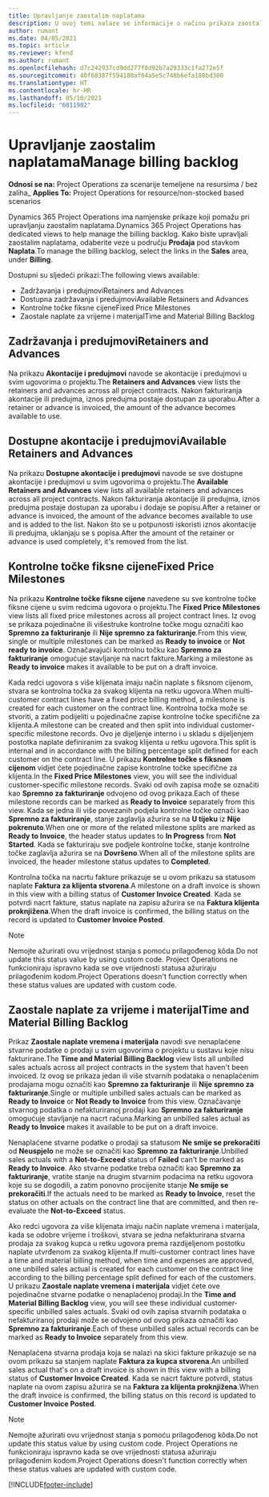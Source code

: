 ```yaml
---
title: Upravljanje zaostalim naplatama
description: U ovoj temi nalaze se informacije o načinu prikaza zaostalih naplata i rada s njima u aplikaciji Project Operations.
author: rumant
ms.date: 04/05/2021
ms.topic: article
ms.reviewer: kfend
ms.author: rumant
ms.openlocfilehash: d7c242937cd9dd277f8d92b7a29333c1fa272e5f
ms.sourcegitcommit: 40f68387f594180af64a5e5c748b6efa188bd300
ms.translationtype: HT
ms.contentlocale: hr-HR
ms.lasthandoff: 05/10/2021
ms.locfileid: "6011902"
---
```

# <a name="manage-billing-backlog"></a><span data-ttu-id="e78bb-103">Upravljanje zaostalim naplatama</span><span class="sxs-lookup"><span data-stu-id="e78bb-103">Manage billing backlog</span></span>

<span data-ttu-id="e78bb-104">**Odnosi se na:** Project Operations za scenarije temeljene na resursima / bez zaliha</span><span class="sxs-lookup"><span data-stu-id="e78bb-104">_ **Applies To:** Project Operations for resource/non-stocked based scenarios</span></span>

<span data-ttu-id="e78bb-105">Dynamics 365 Project Operations ima namjenske prikaze koji pomažu pri upravljanju zaostalim naplatama.</span><span class="sxs-lookup"><span data-stu-id="e78bb-105">Dynamics 365 Project Operations has dedicated views to help manage the billing backlog.</span></span> <span data-ttu-id="e78bb-106">Kako biste upravljali zaostalim naplatama, odaberite veze u području **Prodaja** pod stavkom **Naplata**.</span><span class="sxs-lookup"><span data-stu-id="e78bb-106">To manage the billing backlog, select the links in the **Sales** area, under **Billing**.</span></span> 

<span data-ttu-id="e78bb-107">Dostupni su sljedeći prikazi:</span><span class="sxs-lookup"><span data-stu-id="e78bb-107">The following views available:</span></span>

- <span data-ttu-id="e78bb-108">Zadržavanja i predujmovi</span><span class="sxs-lookup"><span data-stu-id="e78bb-108">Retainers and Advances</span></span>
- <span data-ttu-id="e78bb-109">Dostupna zadržavanja i predujmovi</span><span class="sxs-lookup"><span data-stu-id="e78bb-109">Available Retainers and Advances</span></span>
- <span data-ttu-id="e78bb-110">Kontrolne točke fiksne cijene</span><span class="sxs-lookup"><span data-stu-id="e78bb-110">Fixed Price Milestones</span></span>
- <span data-ttu-id="e78bb-111">Zaostale naplate za vrijeme i materijal</span><span class="sxs-lookup"><span data-stu-id="e78bb-111">Time and Material Billing Backlog</span></span>

## <a name="retainers-and-advances"></a><span data-ttu-id="e78bb-112">Zadržavanja i predujmovi</span><span class="sxs-lookup"><span data-stu-id="e78bb-112">Retainers and Advances</span></span>

<span data-ttu-id="e78bb-113">Na prikazu **Akontacije i predujmovi** navode se akontacije i predujmovi u svim ugovorima o projektu.</span><span class="sxs-lookup"><span data-stu-id="e78bb-113">The **Retainers and Advances** view lists the retainers and advances across all project contracts.</span></span> <span data-ttu-id="e78bb-114">Nakon fakturiranja akontacije ili predujma, iznos predujma postaje dostupan za uporabu.</span><span class="sxs-lookup"><span data-stu-id="e78bb-114">After a retainer or advance is invoiced, the amount of the advance becomes available to use.</span></span>

## <a name="available-retainers-and-advances"></a><span data-ttu-id="e78bb-115">Dostupne akontacije i predujmovi</span><span class="sxs-lookup"><span data-stu-id="e78bb-115">Available Retainers and Advances</span></span>

<span data-ttu-id="e78bb-116">Na prikazu **Dostupne akontacije i predujmovi** navode se sve dostupne akontacije i predujmovi u svim ugovorima o projektu.</span><span class="sxs-lookup"><span data-stu-id="e78bb-116">The **Available Retainers and Advances** view lists all available retainers and advances across all project contracts.</span></span> <span data-ttu-id="e78bb-117">Nakon fakturiranja akontacije ili predujma, iznos predujma postaje dostupan za uporabu i dodaje se popisu.</span><span class="sxs-lookup"><span data-stu-id="e78bb-117">After a retainer or advance is invoiced, the amount of the advance becomes available to use and is added to the list.</span></span> <span data-ttu-id="e78bb-118">Nakon što se u potpunosti iskoristi iznos akontacije ili predujma, uklanjaju se s popisa.</span><span class="sxs-lookup"><span data-stu-id="e78bb-118">After the amount of the retainer or advance is used completely, it's removed from the list.</span></span>

## <a name="fixed-price-milestones"></a><span data-ttu-id="e78bb-119">Kontrolne točke fiksne cijene</span><span class="sxs-lookup"><span data-stu-id="e78bb-119">Fixed Price Milestones</span></span>

<span data-ttu-id="e78bb-120">Na prikazu **Kontrolne točke fiksne cijene** navedene su sve kontrolne točke fiksne cijene u svim redcima ugovora o projektu.</span><span class="sxs-lookup"><span data-stu-id="e78bb-120">The **Fixed Price Milestones** view lists all fixed price milestones across all project contract lines.</span></span> <span data-ttu-id="e78bb-121">Iz ovog se prikaza pojedinačne ili višestruke kontrolne točke mogu označiti kao **Spremno za fakturiranje** ili **Nije spremno za fakturiranje**.</span><span class="sxs-lookup"><span data-stu-id="e78bb-121">From this view, single or multiple milestones can be marked as **Ready to invoice** or **Not ready to invoice**.</span></span> <span data-ttu-id="e78bb-122">Označavajući kontrolnu točku kao **Spremno za fakturiranje** omogućuje stavljanje na nacrt fakture.</span><span class="sxs-lookup"><span data-stu-id="e78bb-122">Marking a milestone as **Ready to invoice** makes it available to be put on a draft invoice.</span></span>

<span data-ttu-id="e78bb-123">Kada redci ugovora s više klijenata imaju način naplate s fiksnom cijenom, stvara se kontrolna točka za svakog klijenta na retku ugovora.</span><span class="sxs-lookup"><span data-stu-id="e78bb-123">When multi-customer contract lines have a fixed price billing method, a milestone is created for each customer on the contract line.</span></span> <span data-ttu-id="e78bb-124">Kontrolna točka može se stvoriti, a zatim podijeliti u pojedinačne zapise kontrolne točke specifične za klijenta.</span><span class="sxs-lookup"><span data-stu-id="e78bb-124">A milestone can be created and then split into individual customer-specific milestone records.</span></span> <span data-ttu-id="e78bb-125">Ovo je dijeljenje interno i u skladu s dijeljenjem postotka naplate definiranim za svakog klijenta u retku ugovora.</span><span class="sxs-lookup"><span data-stu-id="e78bb-125">This split is internal and in accordance with the billing percentage split defined for each customer on the contract line.</span></span> <span data-ttu-id="e78bb-126">U prikazu **Kontrolne točke s fiksnom cijenom** vidjet ćete pojedinačne zapise kontrolne točke specifične za klijenta.</span><span class="sxs-lookup"><span data-stu-id="e78bb-126">In the **Fixed Price Milestones** view, you will see the individual customer-specific milestone records.</span></span> <span data-ttu-id="e78bb-127">Svaki od ovih zapisa može se označiti kao **Spremno za fakturiranje** odvojeno od ovog prikaza.</span><span class="sxs-lookup"><span data-stu-id="e78bb-127">Each of these milestone records can be marked as **Ready to Invoice** separately from this view.</span></span> <span data-ttu-id="e78bb-128">Kada se jedna ili više povezanih podjela kontrolne točke označi kao **Spremno za fakturiranje**, stanje zaglavlja ažurira se na **U tijeku** iz **Nije pokrenuto**.</span><span class="sxs-lookup"><span data-stu-id="e78bb-128">When one or more of the related milestone splits are marked as **Ready to Invoice**, the header status updates to **In Progress** from **Not Started**.</span></span> <span data-ttu-id="e78bb-129">Kada se fakturiraju sve podjele kontrolne točke, stanje kontrolne točke zaglavlja ažurira se na **Dovršeno**.</span><span class="sxs-lookup"><span data-stu-id="e78bb-129">When all of the milestone splits are invoiced, the header milestone status updates to **Completed**.</span></span>

<span data-ttu-id="e78bb-130">Kontrolna točka na nacrtu fakture prikazuje se u ovom prikazu sa statusom naplate **Faktura za klijenta stvorena**.</span><span class="sxs-lookup"><span data-stu-id="e78bb-130">A milestone on a draft invoice is shown in this view with a billing status of **Customer Invoice Created**.</span></span> <span data-ttu-id="e78bb-131">Kada se potvrdi nacrt fakture, status naplate na zapisu ažurira se na **Faktura klijenta proknjižena**.</span><span class="sxs-lookup"><span data-stu-id="e78bb-131">When the draft invoice is confirmed, the billing status on the record is updated to **Customer Invoice Posted**.</span></span> 

> [!NOTE] 
> <span data-ttu-id="e78bb-132">Nemojte ažurirati ovu vrijednost stanja s pomoću prilagođenog kôda.</span><span class="sxs-lookup"><span data-stu-id="e78bb-132">Do not update this status value by using custom code.</span></span> <span data-ttu-id="e78bb-133">Project Operations ne funkcioniraju ispravno kada se ove vrijednosti statusa ažuriraju prilagođenim kodom.</span><span class="sxs-lookup"><span data-stu-id="e78bb-133">Project Operations doesn't function correctly when these status values are updated with custom code.</span></span>

## <a name="time-and-material-billing-backlog"></a><span data-ttu-id="e78bb-134">Zaostale naplate za vrijeme i materijal</span><span class="sxs-lookup"><span data-stu-id="e78bb-134">Time and Material Billing Backlog</span></span>

<span data-ttu-id="e78bb-135">Prikaz **Zaostale naplate vremena i materijala** navodi sve nenaplaćene stvarne podatke o prodaji u svim ugovorima o projektu u sustavu koje nisu fakturirane.</span><span class="sxs-lookup"><span data-stu-id="e78bb-135">The **Time and Material Billing Backlog** view lists all unbilled sales actuals across all project contracts in the system that haven't been invoiced.</span></span> <span data-ttu-id="e78bb-136">Iz ovog se prikaza jedan ili više stvarnih podataka o nenaplaćenim prodajama mogu označiti kao **Spremno za fakturiranje** ili **Nije spremno za fakturiranje**.</span><span class="sxs-lookup"><span data-stu-id="e78bb-136">Single or multiple unbilled sales actuals can be marked as **Ready to Invoice** or **Not Ready to Invoice** from this view.</span></span> <span data-ttu-id="e78bb-137">Označavanje stvarnog podatka o nefakturiranoj prodaji kao **Spremno za fakturiranje** omogućuje stavljanje na nacrt računa.</span><span class="sxs-lookup"><span data-stu-id="e78bb-137">Marking an unbilled sales actual as **Ready to Invoice** makes it available to be put on a draft invoice.</span></span>

<span data-ttu-id="e78bb-138">Nenaplaćene stvarne podatke o prodaji sa statusom **Ne smije se prekoračiti** od **Neuspjelo** ne može se označiti kao **Spremno za fakturiranje**.</span><span class="sxs-lookup"><span data-stu-id="e78bb-138">Unbilled sales actuals with a **Not-to-Exceed** status of **Failed** can't be marked as **Ready to Invoice**.</span></span> <span data-ttu-id="e78bb-139">Ako stvarne podatke treba označiti kao **Spremno za fakturiranje**, vratite stanje na drugim stvarnim podacima na retku ugovora koje su se dogodili, a zatim ponovno procijenite stanje **Ne smije se prekoračiti**.</span><span class="sxs-lookup"><span data-stu-id="e78bb-139">If the actuals need to be marked as **Ready to Invoice**, reset the status on other actuals on the contract line that are committed, and then re-evaluate the **Not-to-Exceed** status.</span></span>

<span data-ttu-id="e78bb-140">Ako redci ugovora za više klijenata imaju način naplate vremena i materijala, kada se odobre vrijeme i troškovi, stvara se jedna nefakturirana stvarna prodaja za svakog kupca u retku ugovora prema razdijeljenom postotku naplate utvrđenom za svakog klijenta.</span><span class="sxs-lookup"><span data-stu-id="e78bb-140">If multi-customer contract lines have a time and material billing method, when time and expenses are approved, one unbilled sales actual is created for each customer on the contract line according to the billing percentage split defined for each of the customers.</span></span> <span data-ttu-id="e78bb-141">U prikazu **Zaostale naplate vremena i materijala** vidjet ćete ove pojedinačne stvarne podatke o nenaplaćenoj prodaji.</span><span class="sxs-lookup"><span data-stu-id="e78bb-141">In the **Time and Material Billing Backlog** view, you will see these individual customer-specific unbilled sales actuals.</span></span> <span data-ttu-id="e78bb-142">Svaki od ovih zapisa stvarnih podataka o nefakturiranoj prodaji može se odvojeno od ovog prikaza označiti kao **Spremno za fakturiranje**.</span><span class="sxs-lookup"><span data-stu-id="e78bb-142">Each of these unbilled sales actual records can be marked as **Ready to Invoice** separately from this view.</span></span>

<span data-ttu-id="e78bb-143">Nenaplaćena stvarna prodaja koja se nalazi na skici fakture prikazuje se na ovom prikazu sa stanjem naplate **Faktura za kupca stvorena**.</span><span class="sxs-lookup"><span data-stu-id="e78bb-143">An unbilled sales actual that's on a draft invoice is shown in this view with a billing status of **Customer Invoice Created**.</span></span> <span data-ttu-id="e78bb-144">Kada se nacrt fakture potvrdi, status naplate na ovom zapisu ažurira se na **Faktura za klijenta proknjižena**.</span><span class="sxs-lookup"><span data-stu-id="e78bb-144">When the draft invoice is confirmed, the billing status on this record is updated to **Customer Invoice Posted**.</span></span> 

> [!NOTE] 
> <span data-ttu-id="e78bb-145">Nemojte ažurirati ovu vrijednost stanja s pomoću prilagođenog kôda.</span><span class="sxs-lookup"><span data-stu-id="e78bb-145">Do not update this status value by using custom code.</span></span> <span data-ttu-id="e78bb-146">Project Operations ne funkcioniraju ispravno kada se ove vrijednosti statusa ažuriraju prilagođenim kodom.</span><span class="sxs-lookup"><span data-stu-id="e78bb-146">Project Operations doesn't function correctly when these status values are updated with custom code.</span></span>


[!INCLUDE[footer-include](../includes/footer-banner.md)]
